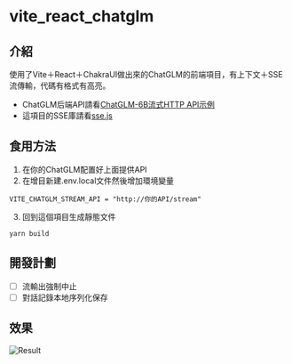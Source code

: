 # vite_react_chatglm

## 介紹

使用了Vite＋React＋ChakraUI做出來的ChatGLM的前端項目，有上下文＋SSE流傳輸，代碼有格式有高亮。

- ChatGLM后端API請看[ChatGLM-6B流式HTTP API示例](https://github.com/TylunasLi/ChatGLM-web-stream-demo)
- 這項目的SSE庫請看[sse.js](https://github.com/mpetazzoni/sse.js)

## 食用方法
1. 在你的ChatGLM配置好上面提供API
2. 在增目新建.env.local文件然後增加環境變量
```
VITE_CHATGLM_STREAM_API = "http://你的API/stream"
```
3. 回到這個項目生成靜態文件
```
yarn build
```

## 開發計劃

- [ ] 流輸出強制中止
- [ ] 對話記錄本地序列化保存

## 效果

![Result](https://i.328888.xyz/2023/04/19/iFrgYH.gif)



